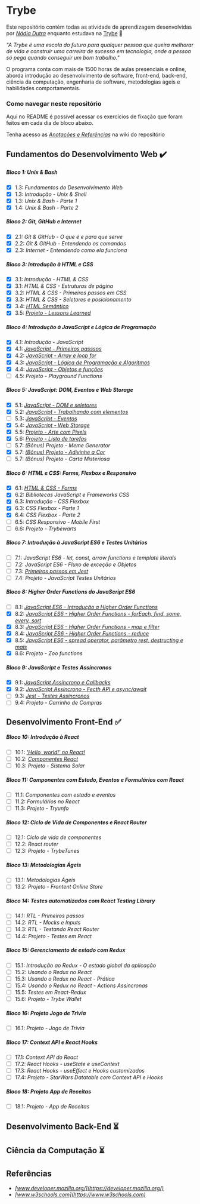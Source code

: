 # Trybe

Este repositório contém todas as atividade de aprendizagem desenvolvidas por _[Nádia Dutra](https://www.linkedin.com/in/nadiadutra/)_ enquanto estudava na [Trybe](https://betrybe.com/) :rocket:

_"A Trybe é uma escola do futuro para qualquer pessoa que queira melhorar de vida e construir uma carreira de sucesso em tecnologia, onde a pessoa só pega quando conseguir um bom trabalho."_

O programa conta com mais de 1500 horas de aulas presenciais e online, aborda introdução ao desenvolvimento de software, front-end, back-end, ciência da computação, engenharia de software, metodologias ágeis e habilidades comportamentais.

### Como navegar neste repositório

Aqui no README é possível acessar os exercícios de fixação que foram feitos em cada dia de bloco abaixo.

Tenha acesso as [*Anotações e Referências*](https://github.com/nnnnadia/trybe-exercicios/wiki) na wiki do repositório

## Fundamentos do Desenvolvimento Web :heavy_check_mark:

##### Bloco 1: Unix & Bash

- [x] 1.3: _Fundamentos do Desenvolvimento Web_ 
- [x] 1.3: _Introdução - Unix & Shell_
- [x] 1.3: _Unix & Bash - Parte 1_
- [x] 1.4: _Unix & Bash - Parte 2_

##### Bloco 2: Git, GitHub e Internet

- [x] 2.1: _Git & GitHub - O que é e para que serve_
- [x] 2.2: _Git & GitHub - Entendendo os comandos_
- [x] 2.3: _Internet - Entendendo como ela funciona_

##### Bloco 3: Introdução à HTML e CSS

- [x] 3.1: _Introdução - HTML & CSS_
- [x] 3.1: _HTML & CSS - Estruturas de página_
- [x] 3.2: _HTML & CSS - Primeiros passos em CSS_
- [x] 3.3: _HTML & CSS - Seletores e posicionamento_
- [x] 3.4: _[HTML Semântico](modulo1-fundamentos/bloco3-introducao-html-css/dia3-4/)_
- [x] 3.5: _[Projeto - Lessons Learned](modulo1-fundamentos/bloco3-introducao-html-css/dia3-5)_

##### Bloco 4: Introdução à JavaScript e Lógica de Programação

- [x] 4.1: _Introdução - JavaScript_
- [x] 4.1: _[JavaScript - Primeiros passsos](modulo1-fundamentos/bloco4-introducao-javascript-logica-programacao/dia4-1/#41-javascript---primeiros-passos)_
- [x] 4.2: _[JavaScript - Array e loop for](modulo1-fundamentos/bloco4-introducao-javascript-logica-programacao/dia4-2/#42-javascript---array-e-loop-for)_
- [x] 4.3: _[JavaScript - Lógica de Programação e Algoritmos](modulo1-fundamentos/bloco4-introducao-javascript-logica-programacao/dia4-3/#43-javascript---lógica-de-programação-e-algoritmos)_
- [x] 4.4: _[JavaScript - Objetos e funções](modulo1-fundamentos/bloco4-introducao-javascript-logica-programacao/dia4-4/#44-javascript---objetos-e-funções)_
- [ ] 4.5: _Projeto - Playground Functions_

##### Bloco 5: JavaScript: DOM, Eventos e Web Storage

- [x] 5.1: _[JavaScript - DOM e seletores](modulo1-fundamentos/bloco5-javascript-dom-eventos-web-storage/dia5-1#51-javascript---dom-e-seletores)_
- [x] 5.2: _[JavaScript - Trabalhando com elementos](modulo1-fundamentos/bloco5-javascript-dom-eventos-web-storage/dia5-2#52-javascript---trabalhando-com-elementos)_
- [ ] 5.3: _[JavaScript - Eventos](modulo1-fundamentos/bloco5-javascript-dom-eventos-web-storage/dia5-3#53-javascript---eventos)_
- [x] 5.4: _[JavaScript - Web Storage](modulo1-fundamentos/bloco5-javascript-dom-eventos-web-storage/dia5-4#54-javascript---web-storage)_
- [x] 5.5: _[Projeto - Arte com Pixels](https://nnnnadia.github.io/project-pixel-art/index.html)_
- [x] 5.6: _[Projeto - Lista de tarefas](https://nnnnadia.github.io/project-to-do-list/index.html)_
- [ ] 5.7: _(Bônus) Projeto - Meme Generator_
- [x] 5.7: _[(Bônus) Projeto - Adivinhe a Cor](https://nnnnadia.github.io/project-color-guess/index.html)_
- [ ] 5.7: _(Bônus) Projeto - Carta Misteriosa_

##### Bloco 6: HTML e CSS: Forms, Flexbox e Responsivo

- [x] 6.1: _[HTML & CSS - Forms](modulo1-fundamentos/bloco6-html-css-forms-flexbox-responsivo/dia6-1#61-html--css---forms)_
- [x] 6.2: _Bibliotecas JavaScript e Frameworks CSS_
- [x] 6.3: _Introdução - CSS Flexbox_
- [x] 6.3: _CSS Flexbox - Parte 1_
- [x] 6.4: _CSS Flexbox - Parte 2_
- [ ] 6.5: _CSS Responsivo - Mobile First_
- [ ] 6.6: _Projeto - Trybewarts_

##### Bloco 7: Introdução à JavaScript ES6 e Testes Unitários

- [ ] 7.1: _JavaScript ES6 - let, const, arrow functions e template literals_
- [ ] 7.2: _JavaScript ES6 - Fluxo de exceção e Objetos_
- [ ] 7.3: _[Primeiros passos em Jest](modulo1-fundamentos/bloco7-introducao-javascript-es6-testes-unitarios/dia7-3#73-javascript-es6---fluxos-de-exceção-e-objetos)_
- [ ] 7.4: _Projeto - JavaScript Testes Unitários_

##### Bloco 8: Higher Order Functions do JavaScript ES6

- [ ] 8.1: _[JavaScript ES6 - Introdução a Higher Order Functions](modulo1-fundamentos/bloco8-higher-order-functions-javascript-es6/dia8-1/X-agora-a-pratica/exercicios.md)_
- [x] 8.2: _[JavaScript ES6 - Higher Order Functions - forEach, find, some, every, sort](modulo1-fundamentos/bloco8-higher-order-functions-javascript-es6/dia8-2/X-agora-a-pratica/exercicios.md)_
- [x] 8.3: _[JavaScript ES6 - Higher Order Functions - map e filter](modulo1-fundamentos/bloco8-higher-order-functions-javascript-es6/dia8-3/X-agora-a-pratica/exercicios.md)_
- [x] 8.4: _[JavaScript ES6 - Higher Order Functions - reduce](modulo1-fundamentos/bloco8-higher-order-functions-javascript-es6/dia8-4/X-agora-a-pratica/exercicios.md)_
- [x] 8.5: _[JavaScript ES6 - spread operator, parâmetro rest, destructing e mais](modulo1-fundamentos/bloco8-higher-order-functions-javascript-es6/dia8-5/X-agora-a-pratica/exercicios.md)_
- [x] 8.6: _Projeto - Zoo functions_

##### Bloco 9: JavaScript e Testes Assíncronos

- [x] 9.1: _[JavaScript Assíncrono e Callbacks](modulo1-fundamentos/bloco9-javascript-testes-assincronos/dia9-1/X-agora-a-pratica/exercicios.md)_
- [x] 9.2: _[JavaScript Assíncrono - Fecth API e async/await](modulo1-fundamentos/bloco9-javascript-testes-assincronos/dia9-2/X-agora-a-pratica/exercicios.md)_
- [ ] 9.3: _[Jest - Testes Assíncronos](modulo1-fundamentos/bloco9-javascript-testes-assincronos/dia9-3/X-agora-a-pratica/exercicios.md)_
- [ ] 9.4: _Projeto - Carrinho de Compras_

## Desenvolvimento Front-End :white_check_mark:

##### Bloco 10: Introdução à React

- [ ] 10.1: _['Hello, world!' no React!](modulo2-front-end/bloco10-introducao-react/dia10-1/X-agora-a-pratica/exercicios.md)_ 
- [ ] 10.2: _[Componentes React](modulo2-front-end/bloco10-introducao-react/dia10-2/x-agora-a-pratica/exercicios.md)_
- [ ] 10.3: _Projeto - Sistema Solar_

##### Bloco 11: Componentes com Estado, Eventos e Formulários com React

- [ ] 11.1: _Componentes com estado e eventos_ 
- [ ] 11.2: _Formulários no React_
- [ ] 11.3: _Projeto - Tryunfo_

##### Bloco 12: Ciclo de Vida de Componentes e React Router

- [ ] 12.1: _Ciclo de vida de componentes_ 
- [ ] 12.2: _React router_
- [ ] 12.3: _Projeto - TrybeTunes_

##### Bloco 13: Metodologias Ágeis

- [ ] 13.1: _Metodologias Ágeis_ 
- [ ] 13.2: _Projeto - Frontent Online Store_

##### Bloco 14: Testes automatizados com React Testing Library

- [ ] 14.1: _RTL - Primeiros passos_ 
- [ ] 14.2: _RTL - Mocks e Inputs_
- [ ] 14.3: _RTL - Testando React Router_
- [ ] 14.4: _Projeto - Testes em React_

##### Bloco 15: Gerenciamento de estado com Redux

- [ ] 15.1: _Introdução ao Redux - O estado global da aplicação_ 
- [ ] 15.2: _Usando o Redux no React_
- [ ] 15.3: _Usando o Redux no React - Prática_
- [ ] 15.4: _Usando o Redux no React - Actions Assíncronas_
- [ ] 15.5: _Testes em React-Redux_
- [ ] 15.6: _Projeto - Trybe Wallet_

##### Bloco 16: Projeto Jogo de Trivia

- [ ] 16.1: _Projeto - Jogo de Trivia_ 

##### Bloco 17: Context API e React Hooks

- [ ] 17.1: _Context API do React_
- [ ] 17.2: _React Hooks - useState e useContext_
- [ ] 17.3: _React Hooks - useEffect e Hooks customizados_
- [ ] 17.4: _Projeto - StarWars Datatable com Context API e Hooks_

##### Bloco 18: Projeto App de Receitas

- [ ] 18.1: _Projeto - App de Receitas_

## Desenvolvimento Back-End :hourglass_flowing_sand:

## Ciência da Computação :hourglass_flowing_sand:

## Referências

- _[www.developer.mozilla.org/](https://developer.mozilla.org/)_
- _[www.w3schools.com](https://www.w3schools.com)_
